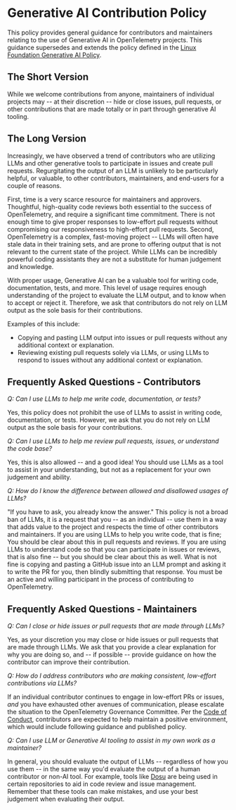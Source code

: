 # Generative AI Contribution Policy

This policy provides general guidance for contributors and maintainers relating
to the use of Generative AI in OpenTelemetry projects. This guidance supersedes
and extends the policy defined in the [Linux Foundation Generative AI
Policy](https://www.linuxfoundation.org/legal/generative-ai).

## The Short Version

While we welcome contributions from anyone, maintainers of individual
projects may -- at their discretion -- hide or close issues, pull requests, or
other contributions that are made totally or in part through generative AI
tooling.

## The Long Version

Increasingly, we have observed a trend of contributors who are utilizing LLMs
and other generative tools to participate in issues and create pull requests.
Regurgitating the output of an LLM is unlikely to be particularly helpful, or
valuable, to other contributors, maintainers, and end-users for a couple of reasons.

First, time is a very scarce resource for maintainers and approvers. Thoughtful,
high-quality code reviews both essential to the success of OpenTelemetry, and
require a significant time commitment. There is not enough time to give proper
responses to low-effort pull requests without compromising our responsiveness to
high-effort pull requests. Second, OpenTelemetry is a complex, fast-moving
project -- LLMs will often have stale data in their training sets, and are prone
to offering output that is not relevant to the current state of the project.
While LLMs can be incredibly powerful coding assistants they are not a
substitute for human judgement and knowledge.

With proper usage, Generative AI can be a valuable tool for writing code,
documentation, tests, and more. This level of usage requires enough
understanding of the project to evaluate the LLM output, and to know when to
accept or reject it. Therefore, we ask that contributors do not rely on LLM
output as the sole basis for their contributions.

Examples of this include:

- Copying and pasting LLM output into issues or pull requests without any
additional context or explanation.
- Reviewing existing pull requests solely via
LLMs, or using LLMs to respond to issues without any additional context or
explanation.

## Frequently Asked Questions - Contributors

_Q: Can I use LLMs to help me write code, documentation, or tests?_

Yes, this policy does not prohibit the use of LLMs to assist in writing code,
documentation, or tests. However, we ask that you do not rely on LLM output as
the sole basis for your contributions.

_Q: Can I use LLMs to help me review pull requests, issues, or understand the code base?_

Yes, this is also allowed -- and a good idea! You should use LLMs as a tool to
assist in your understanding, but not as a replacement for your own judgement
and ability.

_Q: How do I know the difference between allowed and disallowed usages of LLMs?_

"If you have to ask, you already know the answer." This policy is not a broad
ban of LLMs, it is a request that you -- as an individual -- use them in a way
that adds value to the project and respects the time of other contributors and
maintainers. If you are using LLMs to help you write code, that is fine; You
should be clear about this in pull requests and reviews. If you are using LLMs
to understand code so that you can participate in issues or reviews, that is
also fine -- but you should be clear about this as well. What is not fine is
copying and pasting a GitHub issue into an LLM prompt and asking it to write the
PR for you, then blindly submitting that response. You must be an active and
willing participant in the process of contributing to OpenTelemetry.

## Frequently Asked Questions - Maintainers

_Q: Can I close or hide issues or pull requests that are made through LLMs?_

Yes, as your discretion you may close or hide issues or pull requests that are
made through LLMs. We ask that you provide a clear explanation for why you are
doing so, and -- if possible -- provide guidance on how the contributor can
improve their contribution.

_Q: How do I address contributors who are making consistent, low-effort contributions via LLMs?_

If an individual contributor continues to engage in low-effort PRs or issues,
_and_ you have exhausted other avenues of communication, please escalate the
situation to the OpenTelemetry Governance Committee. Per the [Code of Conduct](https://github.com/cncf/foundation/blob/main/code-of-conduct.md),
contributors are expected to help maintain a positive environment, which would
include following guidance and published policy.

_Q: Can I use LLM or Generative AI tooling to assist in my own work as a maintainer?_

In general, you should evaluate the output of LLMs -- regardless of how you use
them -- in the same way you'd evaluate the output of a human contributor or
non-AI tool. For example, tools like [Dosu](https://dosu.dev/) are being used in
certain repositories to aid in code review and issue management. Remember that
these tools can make mistakes, and use your best judgement when evaluating their
output.
